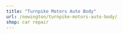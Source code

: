```yaml
---
title: "Turnpike Motors Auto Body"
url: /newington/turnpike-motors-auto-body/
shop: car repair
---
```

